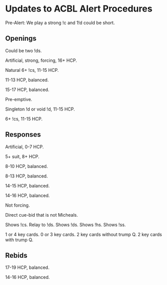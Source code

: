 # Updates to ACBL Alert Procedures

Pre-Alert: We play a strong !c and 1!d could be short.

## Openings

Could be two !ds.

Artificial, strong, forcing, 16+ HCP.

Natural 6+ !cs, 11-15 HCP.

11-13 HCP, balanced.

15-17 HCP, balanced.

Pre-emptive.

Singleton !d or void !d, 11-15 HCP.

6+ !cs, 11-15 HCP.

## Responses

Artificial, 0-7 HCP.

5+ suit, 8+ HCP.

8-10 HCP, balanced.

8-13 HCP, balanced.

14-15 HCP, balanced.

14-16 HCP, balanced.

Not forcing.

Direct cue-bid that is not Micheals.

Shows !cs.
Relay to !ds.
Shows !ds.
Shows !hs.
Shows !ss.

1 or 4 key cards.
0 or 3 key cards.
2 key cards without trump Q.
2 key cards with trump Q.

## Rebids

17-19 HCP, balanced.

14-16 HCP, balanced.

